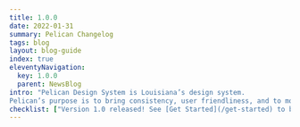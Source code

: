 ```yaml
---
title: 1.0.0
date: 2022-01-31
summary: Pelican Changelog
tags: blog
layout: blog-guide
index: true
eleventyNavigation:
  key: 1.0.0
  parent: NewsBlog
intro: "Pelican Design System is Louisiana’s design system. 
Pelican’s purpose is to bring consistency, user friendliness, and to modernize Louisiana’s websites. It’s built on Bootstrap 4 (we’re working on a Bootstrap 5 version of Pelican) to allow our developers to start quickly. Created with accessibility in mind, we’re always doing our best to improve Pelican for our developers, designers, and most importantly, our users."
checklist: ["Version 1.0 released! See [Get Started](/get-started) to begin using Pelican Design System.", "Content has been simplified and the guidance is easier to follow."]
---
```


